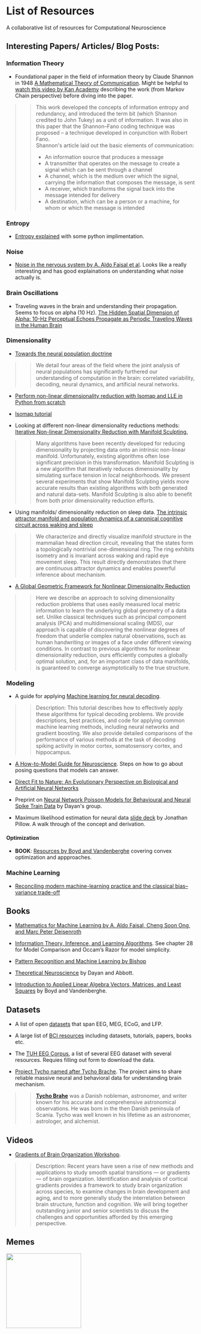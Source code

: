 # List of Resources
A collaborative list of resources for Computational Neuroscience


## Interesting Papers/ Articles/ Blog Posts:

### Information Theory

* Foundational paper in the field of information theory by Claude Shannon in 1948 [A Mathematical Theory of Communication](http://people.math.harvard.edu/~ctm/home/text/others/shannon/entropy/entropy.pdf). Might be helpful to [watch this video by Kan Academy](https://www.khanacademy.org/computing/computer-science/informationtheory/moderninfotheory/v/a-mathematical-theory-of-communication) describing the work (from Markov Chain perspective) before diving into the paper. 
>>This work developed the concepts of information entropy and redundancy, and introduced the term bit (which Shannon credited to John Tukey) as a unit of information. It was also in this paper that the Shannon–Fano coding technique was proposed – a technique developed in conjunction with Robert Fano. <br>
Shannon's article laid out the basic elements of communication:
>> * An information source that produces a message
>> * A transmitter that operates on the message to create a signal which can be sent through a channel
>> * A channel, which is the medium over which the signal, carrying the information that composes the message, is sent
>> * A receiver, which transforms the signal back into the message intended for delivery
>> * A destination, which can be a person or a machine, for whom or which the message is intended

### Entropy
* [Entropy explained](https://towardsdatascience.com/the-intuition-behind-shannons-entropy-e74820fe9800) with some python implimentation.

### Noise
* [Noise in the nervous system by A. Aldo Faisal et al](http://learning.eng.cam.ac.uk/pub/Public/Wolpert/Publications/FaiSelWol08.pdf). Looks like a really interesting and has good explainations on understanding what noise actually is.

### Brain Oscillations
* Traveling waves in the brain and understanding their propagation. Seems to focus on alpha (10 Hz). [The Hidden Spatial Dimension of Alpha: 10-Hz Perceptual Echoes Propagate as Periodic Traveling Waves in the Human Brain](https://www.cell.com/cell-reports/fulltext/S2211-1247(18)32003-5?_returnURL=https%3A%2F%2Flinkinghub.elsevier.com%2Fretrieve%2Fpii%2FS2211124718320035%3Fshowall%3Dtrue)


### Dimensionality
* [Towards the neural population doctrine](https://stat.columbia.edu/~cunningham/pdf/SaxenaCONB2019.pdf)
>> We detail four areas of the field where the joint analysis of neural populations has significantly furthered our understanding of computation in the brain: correlated variability, decoding, neural dynamics, and artificial neural networks.

* [Perform non-linear dimensionality reduction with Isomap and LLE in Python from scratch](https://towardsdatascience.com/step-by-step-signal-processing-with-machine-learning-manifold-learning-8e1bb192461c)

* [Isomap tutorial](https://jakevdp.github.io/PythonDataScienceHandbook/05.02-introducing-scikit-learn.html)

* Looking at different non-linear dimensionality reductions methods: [Iterative Non-linear Dimensionality Reduction with Manifold Sculpting.](https://papers.nips.cc/paper/3241-iterative-non-linear-dimensionality-reduction-with-manifold-sculpting.pdf)
>> Many algorithms have been recently developed for reducing dimensionality by projecting data onto an intrinsic non-linear manifold. Unfortunately, existing algorithms often lose significant precision in this transformation. Manifold Sculpting is a new algorithm that iteratively reduces dimensionality by simulating surface tension in local neighborhoods. We present several experiments that show Manifold Sculpting yields more accurate results than existing algorithms with both generated and natural data-sets. Manifold Sculpting is also able to benefit from both prior dimensionality reduction efforts.

* Using manifolds/ dimensionality reduction on sleep data. [The intrinsic attractor manifold and population dynamics of a canonical cognitive circuit across waking and sleep](https://www.nature.com/articles/s41593-019-0460-x)
>> We characterize and directly visualize manifold structure in the mammalian head direction circuit, revealing that the states form a topologically nontrivial one-dimensional ring. The ring exhibits isometry and is invariant across waking and rapid eye movement sleep. This result directly demonstrates that there are continuous attractor dynamics and enables powerful inference about mechanism. 

* [A Global Geometric Framework for Nonlinear Dimensionality Reduction](https://science.sciencemag.org/content/290/5500/2319)
>> Here we describe an approach to solving dimensionality reduction problems that uses easily measured local metric information to learn the underlying global geometry of a data set. Unlike classical techniques such as principal component analysis (PCA) and multidimensional scaling (MDS), our approach is capable of discovering the nonlinear degrees of freedom that underlie complex natural observations, such as human handwriting or images of a face under different viewing conditions. In contrast to previous algorithms for nonlinear dimensionality reduction, ours efficiently computes a globally optimal solution, and, for an important class of data manifolds, is guaranteed to converge asymptotically to the true structure.

### Modeling

* A guide for applying [Machine learning for neural decoding](https://arxiv.org/ftp/arxiv/papers/1708/1708.00909.pdf). 
>> Description: This	 tutorial	 describes	 how	 to effectively	 apply	 these	 algorithms	 for	 typical	 decoding	 problems.	 We	 provide	 descriptions,	 best practices,	and	code	for	applying	common	machine	learning	methods,	including	neural	networks	and	gradient	boosting.	We	also	provide	detailed	comparisons	of	the	performance	of	various	methods	at the	 task	 of	 decoding	 spiking	 activity	 in	 motor	 cortex,	 somatosensory	 cortex,	 and	 hippocampus.


* [A How-to-Model Guide for Neuroscience](https://www.eneuro.org/content/7/1/ENEURO.0352-19.2019). Steps on how to go about posing questions that models can answer. 

* [Direct Fit to Nature: An Evolutionary Perspective on Biological and Artificial Neural Networks](https://www.sciencedirect.com/science/article/abs/pii/S089662731931044X)

* Preprint on [Neural Network Poisson Models for Behavioural and Neural Spike Train Data](https://www.biorxiv.org/content/10.1101/2020.07.13.201673v1.abstract) by Dayan's group. 

* Maximum likelihood estimation for neural data [slide deck](http://pillowlab.princeton.edu/teaching/statneuro2018/slides/slides07_encodingmodels.pdf) by Jonathan Pillow. A walk through of the concept and derivation.


#### Optimization
* **BOOK**: [Resources by Boyd and Vandenberghe](https://web.stanford.edu/~boyd/cvxbook/) covering convex optimization and appproaches.

### Machine Learning 

* [Reconciling modern machine-learning practice and the classical bias–variance trade-off](https://www.pnas.org/content/116/32/15849)



## Books 

* [Mathematics for Machine Learning by A. Aldo Faisal, Cheng Soon Ong, and Marc Peter Deisenroth](https://mml-book.github.io/book/mml-book.pdf)

* [Information Theory, Inference, and Learning Algorithms](https://www.inference.org.uk/itprnn/book.pdf). See chapter 28 for Model Comparison and Occam’s Razor for model simplicity. 

* [Pattern Recognition and Machine Learning by Bishop](http://users.isr.ist.utl.pt/~wurmd/Livros/school/Bishop%20-%20Pattern%20Recognition%20And%20Machine%20Learning%20-%20Springer%20%202006.pdf)

* [Theoretical Neuroscience](http://www.gatsby.ucl.ac.uk/~lmate/biblio/dayanabbott.pdf) by Dayan and Abbott.

* [Introduction to Applied Linear Algebra Vectors, Matrices, and Least Squares](http://vmls-book.stanford.edu/vmls.pdf) by Boyd and Vandenberghe.

## Datasets

* A list of open [datasets](https://github.com/openlists/ElectrophysiologyData) that span EEG, MEG, ECoG, and LFP. 

* A large list of [BCI resources](https://github.com/NeuroTechX/awesome-bci#brain-databases) including datasets, tutorials, papers, books etc. 

* The [TUH EEG Corpus](https://www.isip.piconepress.com/projects/tuh_eeg/html/downloads.shtml), a list of several EEG dataset with several resources. Requies filling out form to download the data.  

* [Project Tycho named after Tycho Brache](). The project aims to share reliable massive neural and behavioral data for understanding brain mechanism.
>>**[Tycho Brahe](https://en.wikipedia.org/wiki/Tycho_Brahe)** was a Danish nobleman, astronomer, and writer known for his accurate and comprehensive astronomical observations. He was born in the then Danish peninsula of Scania. Tycho was well known in his lifetime as an astronomer, astrologer, and alchemist.

## Videos

* [Gradients of Brain Organization Workshop](https://www.mcgill.ca/neuro/channels/event/virtual-gradients-brain-organization-workshop-zoom-302746). 
>> Description: Recent years have seen a rise of new methods and applications to study smooth spatial transitions — or gradients — of brain organization. Identification and analysis of cortical gradients provides a framework to study brain organization across species, to examine changes in brain development and aging, and to more generally study the interrelation between brain structure, function and cognition. We will bring together outstanding junior and senior scientists to discuss the challenges and opportunities afforded by this emerging perspective.


## Memes

<img src="https://memegenerator.net/img/instances/26848932/occams-razor-the-simplest-explanation-is-almost-always-somebody-screwed-up.jpg" width="200" height="200" />
